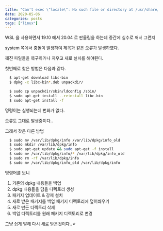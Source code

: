 ```yaml
---
title: "Can't exec \"locale\": No such file or directory at /usr/share/perl5/Debconf/Encoding.pm"
date: 2020-05-06
categories: posts
tags: ["linux"]
---
```

WSL 을 사용하면서 19.10 에서 20.04 로 판올림을 하는데 중간에 실수로 꺼서 그런지

system 쪽에서 충돌이 발생하여 제목과 같은 오류가 발생하였다.

깨진 파일들을 복구하거나 지우고 새로 설치를 해야된다.

첫번째로 찾은 방법은 다음과 같다.

```sh
  $ apt-get download libc-bin
  $ dpkg -x libc-bin*.deb unpackdir/
  
  $ sudo cp unpackdir/sbin/ldconfig /sbin/
  $ sudo apt-get install --reinstall libc-bin
  $ sudo apt-get install -f
```

명령어는 실행되는데 변화가 없다.

오류도 그대로 발생중이다..

그래서 찾은 다른 방법

```sh
  $ sudo mv /var/lib/dpkg/info /var/lib/dpkg/info_old 　　　　
  $ sudo mkdir /var/lib/dpkg/info 　　　　　　　　　　　　
  $ sudo apt-get update && sudo apt-get -f install
  $ sudo mv /var/lib/dpkg/info/* /var/lib/dpkg/info_old 　　　
  $ sudo rm -rf /var/lib/dpkg/info 　　　　　　　　　　　　
  $ sudo mv /var/lib/dpkg/info_old /var/lib/dpkg/info 　
```

명령어를 보니

1. 기존의 dpkg 내용들을 백업
2. dpkg 내용들을 담을 디렉토리 생성
3. 패키지 업데이트 & 강제 설치
4. 새로 받은 패키지를 백업 패키지 디렉토리에 덮어씌우기
5. 새로 만든 디렉토리 삭제
6. 백업 디렉토리를 원래 패키지 디렉토리로 변경

그냥 쉽게 말해 다시 새로 받은것이다..ㅎ